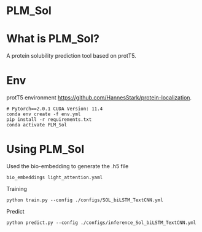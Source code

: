 # PLM_Sol

What is PLM_Sol?
=============
A protein solubility prediction tool based on protT5.

Env
=============
protT5 environment https://github.com/HannesStark/protein-localization.
```
# Pytorch==2.0.1 CUDA Version: 11.4 
conda env create -f env.yml
pip install -r requirements.txt
conda activate PLM_Sol
```
Using PLM_Sol
=============

Used the bio-embedding to generate the .h5 file
```
bio_embeddings light_attention.yaml
```
Training
```
python train.py --config ./configs/SOL_biLSTM_TextCNN.yml
```
Predict
```
python predict.py --config ./configs/inference_Sol_biLSTM_TextCNN.yml

```

